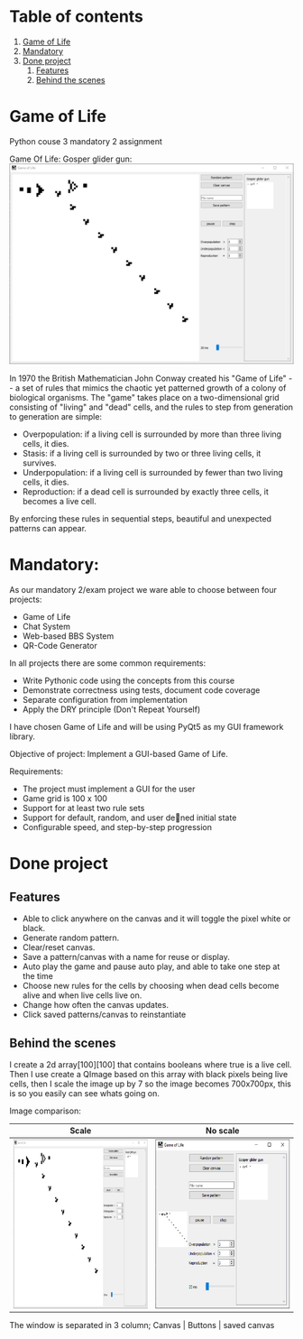 # Table of contents
1. [Game of Life](#gameoflife)
2. [Mandatory](#mandatory)
3. [Done project](#done)
   1. [Features](#subFeatures)
   2. [Behind the scenes](#subBTS)

<a name="gameoflife"></a>
# Game of Life 
Python couse 3 mandatory 2 assignment 

Game Of Life: Gosper glider gun:
<img src="GOF.png" width="800">

In 1970 the British Mathematician John Conway created his "Game of Life" -- a set of rules that mimics the chaotic yet patterned growth of a colony of biological organisms. 
The "game" takes place on a two-dimensional grid consisting of "living" and "dead" cells, 
and the rules to step from generation to generation are simple:

* Overpopulation: if a living cell is surrounded by more than three living cells, it dies.
* Stasis: if a living cell is surrounded by two or three living cells, it survives.
* Underpopulation: if a living cell is surrounded by fewer than two living cells, it dies.
* Reproduction: if a dead cell is surrounded by exactly three cells, it becomes a live cell.

By enforcing these rules in sequential steps, beautiful and unexpected patterns can appear.

<a name="mandatory"></a>
# Mandatory: 
As our mandatory 2/exam project we ware able to choose between four projects:
* Game of Life
* Chat System
* Web-based BBS System
* QR-Code Generator

In all projects there are some common requirements:
* Write Pythonic code using the concepts from this course
* Demonstrate correctness using tests, document code coverage
* Separate configuration from implementation
* Apply the DRY principle (Don't Repeat Yourself)

I have chosen Game of Life and will be using PyQt5 as my GUI framework library. 

Objective of project: Implement a GUI-based Game of Life.

Requirements:
* The project must implement a GUI for the user
* Game grid is 100 x 100
* Support for at least two rule sets
* Support for default, random, and user dened initial state
* Configurable speed, and step-by-step progression

<a name="done"></a>
# Done project 
<a name="subFeatures"></a>
## Features 
* Able to click anywhere on the canvas and it will toggle the pixel white or black.
* Generate random pattern.
* Clear/reset canvas.
* Save a pattern/canvas with a name for reuse or display.
* Auto play the game and pause auto play, and able to take one step at the time
* Choose new rules for the cells by choosing when dead cells become alive and when live cells live on.
* Change how often the canvas updates.
* Click saved patterns/canvas to reinstantiate 

<a name="subBTS"></a>
## Behind the scenes
I create a 2d array[100][100] that contains booleans where true is a live cell.
Then I use create a QImage based on this array with black pixels being live cells,
then I scale the image up by 7 so the image becomes 700x700px,
this is so you easily can see whats going on.

Image comparison:

Scale                                            |  No scale
:-----------------------------------------------:|:-----------------------------------------------:
<img src="/GOF.png" width="300" height="300" />  |  <img src="/GOFSmall.png" width="300" height="300" /> 

The window is separated in 3 column; Canvas | Buttons | saved canvas



